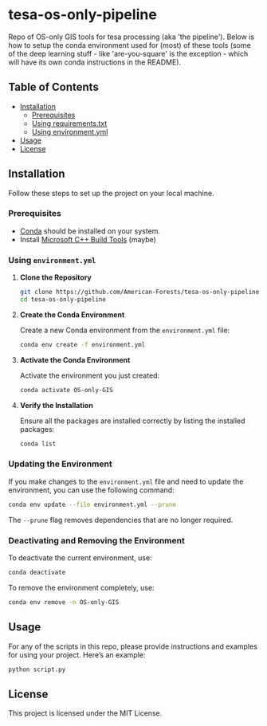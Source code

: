 # tesa-os-only-pipeline

Repo of OS-only GIS tools for tesa processing (aka 'the pipeline'). Below is how to setup the conda environment used for (most) of these tools (some of the deep learning stuff - like 'are-you-square' is the exception - which will have its own conda instructions in the README).

## Table of Contents

- [Installation](#installation)
  - [Prerequisites](#prerequisites)
  - [Using requirements.txt](#using-requirementstxt)
  - [Using environment.yml](#using-environmentyml)
- [Usage](#usage)
- [License](#license)

## Installation

Follow these steps to set up the project on your local machine.

### Prerequisites

- [Conda](https://docs.conda.io/projects/conda/en/latest/user-guide/install/index.html) should be installed on your system.
- Install [Microsoft C++ Build Tools](https://visualstudio.microsoft.com/visual-cpp-build-tools/) (maybe)

### Using `environment.yml`

1. **Clone the Repository**

   ```sh
   git clone https://github.com/American-Forests/tesa-os-only-pipeline.git
   cd tesa-os-only-pipeline
   ```

2. **Create the Conda Environment**

   Create a new Conda environment from the `environment.yml` file:

   ```sh
   conda env create -f environment.yml
   ```

3. **Activate the Conda Environment**

   Activate the environment you just created:

   ```sh
   conda activate OS-only-GIS
   ```

4. **Verify the Installation**

   Ensure all the packages are installed correctly by listing the installed packages:

   ```sh
   conda list
   ```

### Updating the Environment

If you make changes to the `environment.yml` file and need to update the environment, you can use the following command:

```sh
conda env update --file environment.yml --prune
```

The `--prune` flag removes dependencies that are no longer required.

### Deactivating and Removing the Environment

To deactivate the current environment, use:

```sh
conda deactivate
```

To remove the environment completely, use:

```sh
conda env remove -n OS-only-GIS
```

## Usage

For any of the scripts in this repo, please provide instructions and examples for using your project. Here’s an example:

```sh
python script.py
```

## License

This project is licensed under the MIT License.
